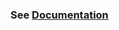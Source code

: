 ### See [Documentation](https://rapidai.github.io/TableStructureRec/docs/install_usage/lineless_table_rec/)
